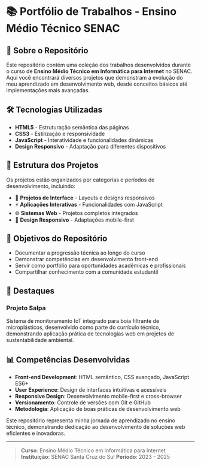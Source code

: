 # 📚 Portfólio de Trabalhos - Ensino Médio Técnico SENAC

## 📖 Sobre o Repositório

Este repositório contém uma coleção dos trabalhos desenvolvidos durante o curso de **Ensino Médio Técnico em Informática para Internet** no SENAC. Aqui você encontrará diversos projetos que demonstram a evolução do meu aprendizado em desenvolvimento web, desde conceitos básicos até implementações mais avançadas.

## 🛠️ Tecnologias Utilizadas

- **HTML5** - Estruturação semântica das páginas
- **CSS3** - Estilização e responsividade
- **JavaScript** - Interatividade e funcionalidades dinâmicas
- **Design Responsivo** - Adaptação para diferentes dispositivos

## 📂 Estrutura dos Projetos

Os projetos estão organizados por categorias e períodos de desenvolvimento, incluindo:

- 🎨 **Projetos de Interface** - Layouts e designs responsivos
- ⚡ **Aplicações Interativas** - Funcionalidades com JavaScript
- 🌐 **Sistemas Web** - Projetos completos integrados
- 📱 **Design Responsivo** - Adaptações mobile-first

## 🎯 Objetivos do Repositório

- Documentar a progressão técnica ao longo do curso
- Demonstrar competências em desenvolvimento front-end
- Servir como portfólio para oportunidades acadêmicas e profissionais
- Compartilhar conhecimento com a comunidade estudantil

## 🚀 Destaques

### Projeto Salpa
Sistema de monitoramento IoT integrado para boia filtrante de microplásticos, desenvolvido como parte do currículo técnico, demonstrando aplicação prática de tecnologias web em projetos de sustentabilidade ambiental.

## 📊 Competências Desenvolvidas

- **Front-end Development**: HTML semântico, CSS avançado, JavaScript ES6+
- **User Experience**: Design de interfaces intuitivas e acessíveis
- **Responsive Design**: Desenvolvimento mobile-first e cross-browser
- **Versionamento**: Controle de versões com Git e GitHub
- **Metodologia**: Aplicação de boas práticas de desenvolvimento web

Este repositório representa minha jornada de aprendizado no ensino técnico, demonstrando dedicação ao desenvolvimento de soluções web eficientes e inovadoras.

---

> **Curso**: Ensino Médio Técnico em Informática para Internet  
> **Instituição**: SENAC Santa Cruz do Sul
> **Período**: 2023 - 2025
